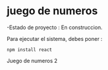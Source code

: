 <h1> juego de numeros </h1>

-Estado de proyecto : En construccion.

Para ejecutar el sistema, debes poner :

```npm install react```

Juego de numeros 2
